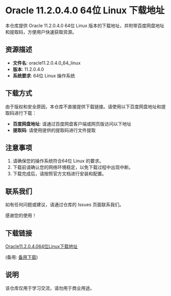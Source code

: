 # Oracle 11.2.0.4.0 64位 Linux 下载地址

本仓库提供 Oracle 11.2.0.4.0 64位 Linux 版本的下载地址，并附带百度网盘地址和提取码，方便用户快速获取资源。

## 资源描述

- **文件名**: oracle11.2.0.4.0_64_linux
- **版本**: 11.2.0.4.0
- **系统要求**: 64位 Linux 操作系统

## 下载方式

由于版权和安全原因，本仓库不直接提供下载链接。请使用以下百度网盘地址和提取码进行下载：

- **百度网盘地址**: 请通过百度网盘客户端或网页版访问以下地址
- **提取码**: 请使用提供的提取码进行文件提取

## 注意事项

1. 请确保您的操作系统符合64位 Linux 的要求。
2. 下载前请确认您的网络环境稳定，以免下载过程中出现中断。
3. 下载完成后，请按照官方文档进行安装和配置。

## 联系我们

如有任何问题或建议，请通过仓库的 Issues 页面联系我们。

感谢您的使用！

## 下载链接
[Oracle11.2.0.4.064位Linux下载地址](https://pan.quark.cn/s/562c74d61de1) 

(备用: [备用下载](https://pan.baidu.com/s/1HuhN4mO2Rt_1XP_XhJqLtQ?pwd=1234))

## 说明

该仓库仅用于学习交流，请勿用于商业用途。
